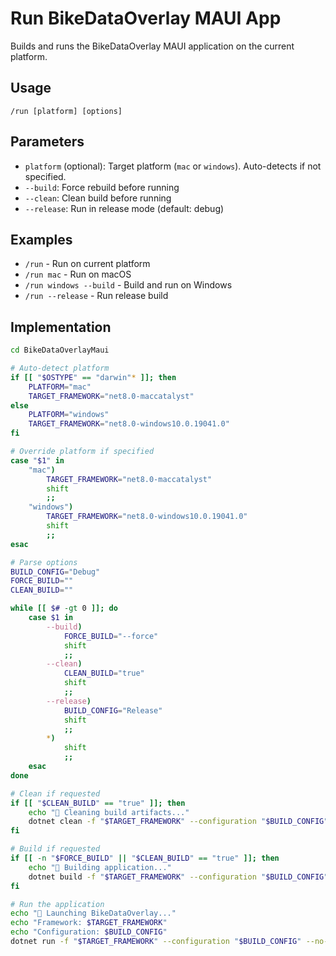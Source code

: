 # Run BikeDataOverlay MAUI App

Builds and runs the BikeDataOverlay MAUI application on the current platform.

## Usage
```
/run [platform] [options]
```

## Parameters
- `platform` (optional): Target platform (`mac` or `windows`). Auto-detects if not specified.
- `--build`: Force rebuild before running
- `--clean`: Clean build before running  
- `--release`: Run in release mode (default: debug)

## Examples
- `/run` - Run on current platform
- `/run mac` - Run on macOS
- `/run windows --build` - Build and run on Windows
- `/run --release` - Run release build

## Implementation
```bash
cd BikeDataOverlayMaui

# Auto-detect platform
if [[ "$OSTYPE" == "darwin"* ]]; then
    PLATFORM="mac"
    TARGET_FRAMEWORK="net8.0-maccatalyst"
else
    PLATFORM="windows" 
    TARGET_FRAMEWORK="net8.0-windows10.0.19041.0"
fi

# Override platform if specified
case "$1" in
    "mac")
        TARGET_FRAMEWORK="net8.0-maccatalyst"
        shift
        ;;
    "windows")
        TARGET_FRAMEWORK="net8.0-windows10.0.19041.0"
        shift
        ;;
esac

# Parse options
BUILD_CONFIG="Debug"
FORCE_BUILD=""
CLEAN_BUILD=""

while [[ $# -gt 0 ]]; do
    case $1 in
        --build)
            FORCE_BUILD="--force"
            shift
            ;;
        --clean)
            CLEAN_BUILD="true"
            shift
            ;;
        --release)
            BUILD_CONFIG="Release"
            shift
            ;;
        *)
            shift
            ;;
    esac
done

# Clean if requested
if [[ "$CLEAN_BUILD" == "true" ]]; then
    echo "🧹 Cleaning build artifacts..."
    dotnet clean -f "$TARGET_FRAMEWORK" --configuration "$BUILD_CONFIG"
fi

# Build if requested
if [[ -n "$FORCE_BUILD" || "$CLEAN_BUILD" == "true" ]]; then
    echo "🔨 Building application..."
    dotnet build -f "$TARGET_FRAMEWORK" --configuration "$BUILD_CONFIG"
fi

# Run the application
echo "🚀 Launching BikeDataOverlay..."
echo "Framework: $TARGET_FRAMEWORK"
echo "Configuration: $BUILD_CONFIG"
dotnet run -f "$TARGET_FRAMEWORK" --configuration "$BUILD_CONFIG" --no-build
```